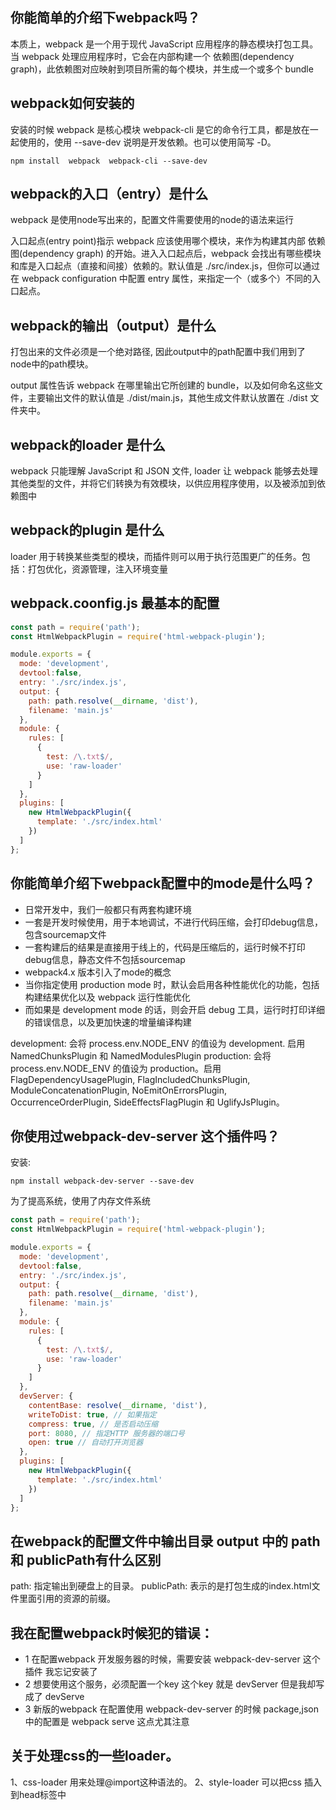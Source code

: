 ## 你能简单的介绍下webpack吗？

本质上，webpack 是一个用于现代 JavaScript 应用程序的静态模块打包工具。当 webpack 处理应用程序时，它会在内部构建一个 依赖图(dependency graph)，此依赖图对应映射到项目所需的每个模块，并生成一个或多个 bundle


## webpack如何安装的

安装的时候 webpack 是核心模块 webpack-cli 是它的命令行工具，都是放在一起使用的，使用 --save-dev 说明是开发依赖。也可以使用简写 -D。
```
npm install  webpack  webpack-cli --save-dev
```

## webpack的入口（entry）是什么
webpack 是使用node写出来的，配置文件需要使用的node的语法来运行


入口起点(entry point)指示 webpack 应该使用哪个模块，来作为构建其内部 依赖图(dependency graph) 的开始。进入入口起点后，webpack 会找出有哪些模块和库是入口起点（直接和间接）依赖的。默认值是 ./src/index.js，但你可以通过在 webpack configuration 中配置 entry 属性，来指定一个（或多个）不同的入口起点。

## webpack的输出（output）是什么
打包出来的文件必须是一个绝对路径, 因此output中的path配置中我们用到了node中的path模块。

output 属性告诉 webpack 在哪里输出它所创建的 bundle，以及如何命名这些文件，主要输出文件的默认值是 ./dist/main.js，其他生成文件默认放置在 ./dist 文件夹中。

## webpack的loader 是什么
webpack 只能理解 JavaScript 和 JSON 文件, loader 让 webpack 能够去处理其他类型的文件，并将它们转换为有效模块，以供应用程序使用，以及被添加到依赖图中

## webpack的plugin 是什么
loader 用于转换某些类型的模块，而插件则可以用于执行范围更广的任务。包括：打包优化，资源管理，注入环境变量

## webpack.coonfig.js 最基本的配置
```js
const path = require('path');
const HtmlWebpackPlugin = require('html-webpack-plugin');

module.exports = {
  mode: 'development',
  devtool:false,
  entry: './src/index.js',
  output: {
    path: path.resolve(__dirname, 'dist'),
    filename: 'main.js'
  },
  module: {
    rules: [
      { 
        test: /\.txt$/, 
        use: 'raw-loader' 
      }
    ]
  },
  plugins: [
    new HtmlWebpackPlugin({
      template: './src/index.html'
    })
  ]
};
```

## 你能简单介绍下webpack配置中的mode是什么吗？
- 日常开发中，我们一般都只有两套构建环境
- 一套是开发时候使用，用于本地调试，不进行代码压缩，会打印debug信息，包含sourcemap文件
- 一套构建后的结果是直接用于线上的，代码是压缩后的，运行时候不打印debug信息，静态文件不包括sourcemap
- webpack4.x 版本引入了mode的概念
- 当你指定使用 production mode 时，默认会启用各种性能优化的功能，包括构建结果优化以及 webpack 运行性能优化
- 而如果是 development mode 的话，则会开启 debug 工具，运行时打印详细的错误信息，以及更加快速的增量编译构建

development: 会将 process.env.NODE_ENV 的值设为 development. 启用 NamedChunksPlugin 和 NamedModulesPlugin
production: 会将 process.env.NODE_ENV 的值设为 production。启用 FlagDependencyUsagePlugin, FlagIncludedChunksPlugin, ModuleConcatenationPlugin, NoEmitOnErrorsPlugin, OccurrenceOrderPlugin, SideEffectsFlagPlugin 和 UglifyJsPlugin。


## 你使用过webpack-dev-server 这个插件吗？
安装:
```
npm install webpack-dev-server --save-dev
```
为了提高系统，使用了内存文件系统

```js
const path = require('path');
const HtmlWebpackPlugin = require('html-webpack-plugin');

module.exports = {
  mode: 'development',
  devtool:false,
  entry: './src/index.js',
  output: {
    path: path.resolve(__dirname, 'dist'),
    filename: 'main.js'
  },
  module: {
    rules: [
      { 
        test: /\.txt$/, 
        use: 'raw-loader' 
      }
    ]
  },
  devServer: {
    contentBase: resolve(__dirname, 'dist'),
    writeToDist: true, // 如果指定
    compress: true, // 是否启动压缩
    port: 8080, // 指定HTTP 服务器的端口号
    open: true // 自动打开浏览器
  },
  plugins: [
    new HtmlWebpackPlugin({
      template: './src/index.html'
    })
  ]
};
```

## 在webpack的配置文件中输出目录 output 中的 path 和 publicPath有什么区别
path: 指定输出到硬盘上的目录。
publicPath: 表示的是打包生成的index.html文件里面引用的资源的前缀。


## 我在配置webpack时候犯的错误：
- 1 在配置webpack 开发服务器的时候，需要安装 webpack-dev-server 这个插件 我忘记安装了
- 2 想要使用这个服务，必须配置一个key 这个key 就是 devServer 但是我却写成了 devServe 
- 3 新版的webpack 在配置使用 webpack-dev-server 的时候 package,json 中的配置是 webpack serve 这点尤其注意


## 关于处理css的一些loader。
1、css-loader 用来处理@import这种语法的。
2、style-loader 可以把css 插入到head标签中






